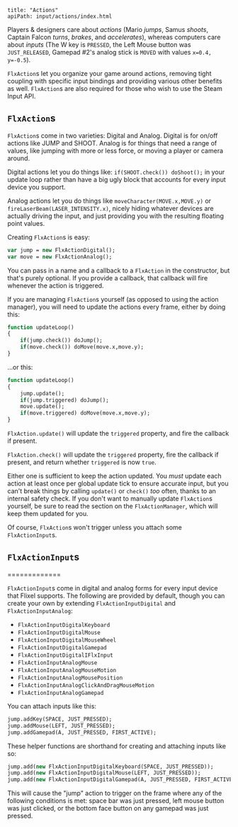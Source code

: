 ```
title: "Actions"
apiPath: input/actions/index.html
```

Players & designers care about *actions* (Mario *jumps*, Samus *shoots*, Captain 
Falcon *turns*, *brakes*, and *accelerates*), whereas computers care about 
*inputs* (The W key is `PRESSED`, the Left Mouse button was `JUST_RELEASED`, 
Gamepad #2's analog stick is `MOVED` with values `x=0.4, y=-0.5`).

`FlxAction`s let you organize your game around actions, removing tight coupling 
with specific input bindings and providing various other benefits as well.
`FlxAction`s are also required for those who wish to use the Steam Input API.

## `FlxAction`s

`FlxAction`s come in two varieties: Digital and Analog. Digital is for on/off 
actions like JUMP and SHOOT. Analog is for things that need a range of values, 
like jumping with more or less force, or moving a player or camera around. 

Digital actions let you do things like: `if(SHOOT.check()) doShoot();` in your 
update loop rather than have a big ugly block that accounts for every input 
device you support.

Analog actions let you do things like `moveCharacter(MOVE.x,MOVE.y)` or 
`fireLaserBeam(LASER_INTENSITY.x)`, nicely hiding whatever devices are actually
driving the input, and just providing you with the resulting floating point 
values.

Creating `FlxAction`s is easy:

```haxe
var jump = new FlxActionDigital();
var move = new FlxActionAnalog();
```

You can pass in a name and a callback to a `FlxAction` in the constructor, but
that's purely optional. If you provide a callback, that callback will fire 
whenever the action is triggered.

If you are managing `FlxAction`s yourself (as opposed to using the action 
manager), you will need to update the actions every frame, either by doing this:

```haxe
function updateLoop()
{
    if(jump.check()) doJump();
    if(move.check()) doMove(move.x,move.y);
}
```

...or this:
```haxe
function updateLoop()
{
    jump.update();
    if(jump.triggered) doJump();
    move.update();
    if(move.triggered) doMove(move.x,move.y);
}
```

`FlxAction.update()` will update the `triggered` property, and fire the callback
if present.

`FlxAction.check()` will update the `triggered` property, fire the callback if present, and return whether `triggered` is now `true`.

Either one is sufficient to keep the action updated. You *must* update each 
action at least once per global update tick to ensure accurate input, but you 
can't break things by calling `update()` or `check()` *too* often, thanks to an internal safety check. If you don't want to manually update `FlxAction`s 
yourself, be sure to read the section on the `FlxActionManager`, which will keep
them updated for you.

Of course, `FlxAction`s won't trigger unless you attach some `FlxActionInput`s.

## `FlxActionInput`s
=============

`FlxActionInput`s come in digital and analog forms for every input device that 
Flixel supports. The following are provided by default, though you can create 
your own by extending `FlxActionInputDigital` and `FlxActionInputAnalog`:

- `FlxActionInputDigitalKeyboard`
- `FlxActionInputDigitalMouse`
- `FlxActionInputDigitalMouseWheel`
- `FlxActionInputDigitalGamepad`
- `FlxActionInputDigitalIFlxInput`
- `FlxActionInputAnalogMouse`
- `FlxActionInputAnalogMouseMotion`
- `FlxActionInputAnalogMousePosition`
- `FlxActionInputAnalogClickAndDragMouseMotion`
- `FlxActionInputAnalogGamepad`

You can attach inputs like this:

```haxe
jump.addKey(SPACE, JUST_PRESSED);
jump.addMouse(LEFT, JUST_PRESSED);
jump.addGamepad(A, JUST_PRESSED, FIRST_ACTIVE);
```

These helper functions are shorthand for creating and attaching inputs like so:
```haxe
jump.add(new FlxActionInputDigitalKeyboard(SPACE, JUST_PRESSED));
jump.add(new FlxActionInputDigitalMouse(LEFT, JUST_PRESSED));
jump.add(new FlxActionInputDigitalGamepad(A, JUST_PRESSED, FIRST_ACTIVE);
```

This will cause the "jump" action to trigger on the frame where any of the
following conditions is met: space bar was just pressed, left mouse button was
just clicked, or the bottom face button on any gamepad was just pressed.





